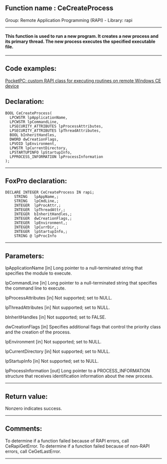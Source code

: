 
## Function name : CeCreateProcess
Group: Remote Application Programming (RAPI) - Library: rapi    
***  


#### This function is used to run a new program. It creates a new process and its primary thread. The new process executes the specified executable file.
***  


## Code examples:
[PocketPC: custom RAPI class for executing routines on remote Windows CE device](../../samples/sample_466.md)  

## Declaration:
```foxpro  
BOOL CeCreateProcess(
  LPCWSTR lpApplicationName,
  LPCWSTR lpCommandLine,
  LPSECURITY_ATTRIBUTES lpProcessAttributes,
  LPSECURITY_ATTRIBUTES lpThreadAttributes,
  BOOL bInheritHandles,
  DWORD dwCreationFlags,
  LPVOID lpEnvironment,
  LPWSTR lpCurrentDirectory,
  LPSTARTUPINFO lpStartupInfo,
  LPPROCESS_INFORMATION lpProcessInformation
);  
```  
***  


## FoxPro declaration:
```foxpro  
DECLARE INTEGER CeCreateProcess IN rapi;
	STRING   lpAppName,;
	STRING   lpCmdLine,;
	INTEGER  lpProcAttr,;
	INTEGER  lpThreadAttr,;
	INTEGER  bInheritHandles,;
	INTEGER  dwCreationFlags,;
	INTEGER  lpEnvironment,;
	INTEGER  lpCurrDir,;
	INTEGER  lpStartupInfo,;
	STRING @ lpProcInfo  
```  
***  


## Parameters:
lpApplicationName 
[in] Long pointer to a null-terminated string that specifies the module to execute.

lpCommandLine 
[in] Long pointer to a null-terminated string that specifies the command line to execute. 

lpProcessAttributes 
[in] Not supported; set to NULL. 

lpThreadAttributes 
[in] Not supported; set to NULL. 

bInheritHandles 
[in] Not supported; set to FALSE. 

dwCreationFlags 
[in] Specifies additional flags that control the priority class and the creation of the process.

lpEnvironment 
[in] Not supported; set to NULL. 

lpCurrentDirectory 
[in] Not supported; set to NULL. 

lpStartupInfo 
[in] Not supported; set to NULL. 

lpProcessInformation 
[out] Long pointer to a PROCESS_INFORMATION structure that receives identification information about the new process.  
***  


## Return value:
Nonzero indicates success.  
***  


## Comments:
To determine if a function failed because of RAPI errors, call CeRapiGetError. To determine if a function failed because of non-RAPI errors, call CeGetLastError.  
  
***  

